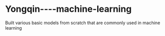 # Yongqin----machine-learning
Built various basic models from scratch that are commonly used in machine learning 
